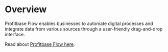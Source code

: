 # Overview

Profitbase Flow enables businesses to automate digital processes and integrate data from various sources through a user-friendly drag-and-drop interface. 

Read about [Profitbase Flow here](../../../flow/flow.md).